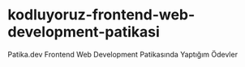# kodluyoruz-frontend-web-development-patikasi
Patika.dev Frontend Web Development Patikasında Yaptığım Ödevler

